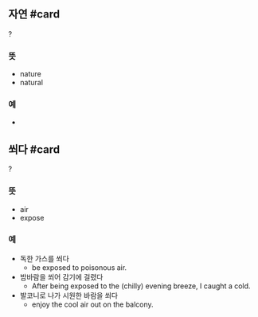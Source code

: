 ## 자연 #card
?
### 뜻
- nature
- natural
### 예
-
<!--SR:!2025-05-02,45,290-->

## 쐬다 #card
?
### 뜻
- air
- expose
### 예
- 독한 가스를 쐬다
	- be exposed to poisonous air.
- 밤바람을 쐬어 감기에 걸렸다
	- After being exposed to the (chilly) evening breeze, I caught a cold.
- 발코니로 나가 시원한 바람을 쐬다
	- enjoy the cool air out on the balcony.
<!--SR:!2025-04-03,16,210-->
